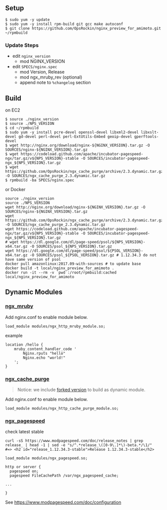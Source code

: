 

## Setup

```
$ sudo yum -y update
$ sudo yum -y install rpm-build git gcc make autoconf
$ git clone https://github.com/OpsRockin/nginx_preview_for_amimoto.git ~/rpmbuild
```

### Update Steps

- edit `nginx_version`
  - mod NGINX_VERSION
- edit `SPECS/nginx.spec`
  - mod Version, Release
  - mod ngx_mruby_rev (optional)
  - append note to `%changelog` section

## Build

on EC2

```
$ source ./nginx_version
$ source ./NPS_VERSION
$ cd ~/rpmbuild
$ sudo yum -y install pcre-devel openssl-devel libxml2-devel libxslt-devel gd-devel perl-devel perl-ExtUtils-Embed geoip-devel gperftools-devel
$ wget http://nginx.org/download/nginx-${NGINX_VERSION}.tar.gz -O SOURCES/nginx-${NGINX_VERSION}.tar.gz
$ wget https://codeload.github.com/apache/incubator-pagespeed-ngx/tar.gz/v${NPS_VERSION}-stable -O SOURCES/incubator-pagespeed-ngx_${NPS_VERSION}.tar.gz
$ wget https://github.com/OpsRockin/ngx_cache_purge/archive/2.3.dynamic.tar.gz -O SOURCES/ngx_cache_purge_2.3.dynamic.tar.gz
$ rpmbuild -ba SPECS/nginx.spec
```

or Docker

```
source ./nginx_version
source ./NPS_VERSION
wget http://nginx.org/download/nginx-${NGINX_VERSION}.tar.gz -O SOURCES/nginx-${NGINX_VERSION}.tar.gz
wget https://github.com/OpsRockin/ngx_cache_purge/archive/2.3.dynamic.tar.gz -O SOURCES/ngx_cache_purge_2.3.dynamic.tar.gz
wget https://codeload.github.com/apache/incubator-pagespeed-ngx/tar.gz/v${NPS_VERSION}-stable -O SOURCES/incubator-pagespeed-ngx_${NPS_VERSION}.tar.gz
# wget https://dl.google.com/dl/page-speed/psol/${NPS_VERSION}-x64.tar.gz -O SOURCES/psol_${NPS_VERSION}.tar.gz
wget https://dl.google.com/dl/page-speed/psol/${PSOL_VERSION}-x64.tar.gz -O SOURCES/psol_${PSOL_VERSION}.tar.gz # 1.12.34.3 do not have same version of psol
docker pull amazonlinux:2017.09-with-sources # to update base
docker build -t local/nginx_preview_for_amimoto .
docker run -it --rm -v `pwd`:/root/rpmbuild:cached local/nginx_preview_for_amimoto
```


## Dynamic Modules

### [ngx_mruby](https://github.com/matsumoto-r/ngx_mruby)

Add nginx.conf to enable module below.

```
load_module modules/ngx_http_mruby_module.so;
```

example

```
location /hello {
    mruby_content_handler_code '
        Nginx.rputs "hello"
        Nginx.echo "world!"
    ';
}
```


### [ngx_cache_purge](https://github.com/FRiCKLE/ngx_cache_purge)

> Notice: we include [forked version](https://github.com/OpsRockin/ngx_cache_purge) to build as dynamic module.

Add nginx.conf to enable module below.

```
load_module modules/ngx_http_cache_purge_module.so;
```


### [ngx_pagespeed](https://www.modpagespeed.com/)

check latest stable

```
curl -sS https://www.modpagespeed.com/doc/release_notes | grep release_ | head -1 | sed -e "s/^.*release_\([0-9\.]*\)-beta.*/\1/"
#=> <h2 id="release_1.12.34.3-stable">Release 1.12.34.3-stable</h2>
```

```
load_module modules/ngx_pagespeed.so;
```

```
http or server {
  pagespeed on;
  pagespeed FileCachePath /var/ngx_pagespeed_cache;

...

}
```

See https://www.modpagespeed.com/doc/configuration
